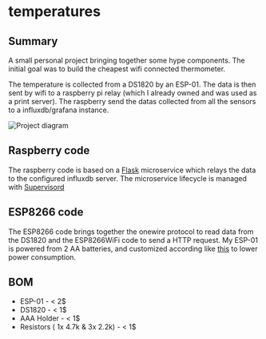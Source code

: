 # temperatures

## Summary

A small personal project bringing together some hype components.
The initial goal was to build the cheapest wifi connected thermometer.

The temperature is collected from a DS1820 by an ESP-01.
The data is then sent by wifi to a raspberry pi relay (which I already owned and was used as a print server).
The raspberry send the datas collected from all the sensors to a influxdb/grafana instance.

![Project diagram](images/Temperatures.png)

## Raspberry code

The raspberry code is based on a [Flask](http://flask.pocoo.org/) microservice which relays the data to the configured influxdb server.
The microservice lifecycle is managed with [Supervisord](http://supervisord.org/)

## ESP8266 code

The ESP8266 code brings together the onewire protocol to read data from the DS1820 and the ESP8266WiFi code to send a HTTP request.
My ESP-01 is powered from 2 AA batteries, and customized according like [this](http://tim.jagenberg.info/2015/01/18/low-power-esp8266/) to lower power consumption.

## BOM

* ESP-01 - < 2$
* DS1820 - < 1$
* AAA Holder - < 1$
* Resistors ( 1x 4.7k & 3x 2.2k) - < 1$